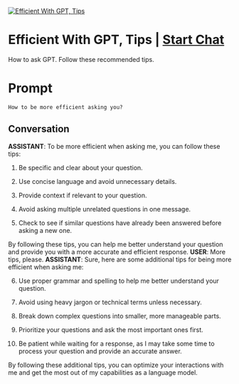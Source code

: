 
[![Efficient With GPT, Tips](https://flow-prompt-covers.s3.us-west-1.amazonaws.com/icon/futuristic/futu_10.png)](https://gptcall.net/chat.html?data=%7B%22contact%22%3A%7B%22id%22%3A%22CUiYnoj3L4mDWnCe7O5cZ%22%2C%22flow%22%3Atrue%7D%7D)
# Efficient With GPT, Tips | [Start Chat](https://gptcall.net/chat.html?data=%7B%22contact%22%3A%7B%22id%22%3A%22CUiYnoj3L4mDWnCe7O5cZ%22%2C%22flow%22%3Atrue%7D%7D)
How to ask GPT. Follow these recommended tips.    

# Prompt

```
How to be more efficient asking you?
```

## Conversation

**ASSISTANT**: To be more efficient when asking me, you can follow these tips:



1. Be specific and clear about your question.

2. Use concise language and avoid unnecessary details.

3. Provide context if relevant to your question.

4. Avoid asking multiple unrelated questions in one message.

5. Check to see if similar questions have already been answered before asking a new one.



By following these tips, you can help me better understand your question and provide you with a more accurate and efficient response.
**USER**: More tips, please.
**ASSISTANT**: Sure, here are some additional tips for being more efficient when asking me:



6. Use proper grammar and spelling to help me better understand your question.

7. Avoid using heavy jargon or technical terms unless necessary.

8. Break down complex questions into smaller, more manageable parts.

9. Prioritize your questions and ask the most important ones first.

10. Be patient while waiting for a response, as I may take some time to process your question and provide an accurate answer.



By following these additional tips, you can optimize your interactions with me and get the most out of my capabilities as a language model.


